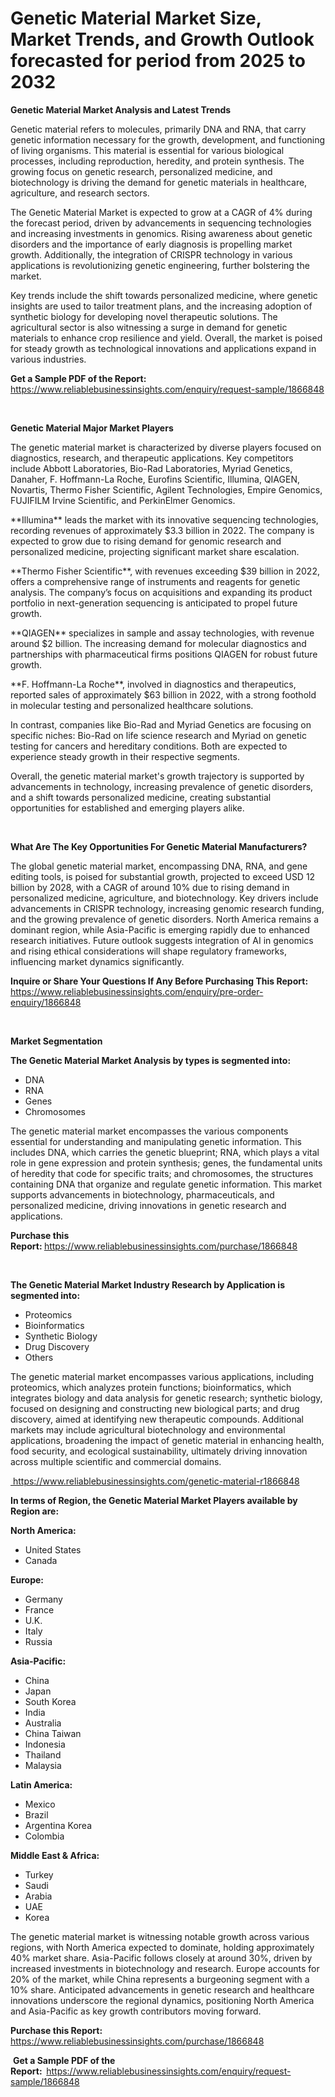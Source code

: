 <p><h1>Genetic Material Market Size, Market Trends, and Growth Outlook forecasted for period from 2025 to 2032</h1></p><p><strong>Genetic Material Market Analysis and Latest Trends</strong></p>
<p><p>Genetic material refers to molecules, primarily DNA and RNA, that carry genetic information necessary for the growth, development, and functioning of living organisms. This material is essential for various biological processes, including reproduction, heredity, and protein synthesis. The growing focus on genetic research, personalized medicine, and biotechnology is driving the demand for genetic materials in healthcare, agriculture, and research sectors.</p><p>The Genetic Material Market is expected to grow at a CAGR of 4% during the forecast period, driven by advancements in sequencing technologies and increasing investments in genomics. Rising awareness about genetic disorders and the importance of early diagnosis is propelling market growth. Additionally, the integration of CRISPR technology in various applications is revolutionizing genetic engineering, further bolstering the market.</p><p>Key trends include the shift towards personalized medicine, where genetic insights are used to tailor treatment plans, and the increasing adoption of synthetic biology for developing novel therapeutic solutions. The agricultural sector is also witnessing a surge in demand for genetic materials to enhance crop resilience and yield. Overall, the market is poised for steady growth as technological innovations and applications expand in various industries.</p></p>
<p><strong>Get a Sample PDF of the Report:&nbsp;</strong> <a href="https://www.reliablebusinessinsights.com/enquiry/request-sample/1866848?utm_campaign=97&utm_medium=2&utm_source=Github&utm_content=ia&utm_term=13042025&utm_id=genetic-material">https://www.reliablebusinessinsights.com/enquiry/request-sample/1866848</a></p>
<p>&nbsp;</p>
<p><strong>Genetic Material Major Market Players</strong></p>
<p><p>The genetic material market is characterized by diverse players focused on diagnostics, research, and therapeutic applications. Key competitors include Abbott Laboratories, Bio-Rad Laboratories, Myriad Genetics, Danaher, F. Hoffmann-La Roche, Eurofins Scientific, Illumina, QIAGEN, Novartis, Thermo Fisher Scientific, Agilent Technologies, Empire Genomics, FUJIFILM Irvine Scientific, and PerkinElmer Genomics.</p><p>**Illumina** leads the market with its innovative sequencing technologies, recording revenues of approximately $3.3 billion in 2022. The company is expected to grow due to rising demand for genomic research and personalized medicine, projecting significant market share escalation.</p><p>**Thermo Fisher Scientific**, with revenues exceeding $39 billion in 2022, offers a comprehensive range of instruments and reagents for genetic analysis. The company’s focus on acquisitions and expanding its product portfolio in next-generation sequencing is anticipated to propel future growth.</p><p>**QIAGEN** specializes in sample and assay technologies, with revenue around $2 billion. The increasing demand for molecular diagnostics and partnerships with pharmaceutical firms positions QIAGEN for robust future growth.</p><p>**F. Hoffmann-La Roche**, involved in diagnostics and therapeutics, reported sales of approximately $63 billion in 2022, with a strong foothold in molecular testing and personalized healthcare solutions.</p><p>In contrast, companies like Bio-Rad and Myriad Genetics are focusing on specific niches: Bio-Rad on life science research and Myriad on genetic testing for cancers and hereditary conditions. Both are expected to experience steady growth in their respective segments.</p><p>Overall, the genetic material market's growth trajectory is supported by advancements in technology, increasing prevalence of genetic disorders, and a shift towards personalized medicine, creating substantial opportunities for established and emerging players alike.</p></p>
<p>&nbsp;</p>
<p><strong>What Are The Key Opportunities For Genetic Material Manufacturers?</strong></p>
<p><p>The global genetic material market, encompassing DNA, RNA, and gene editing tools, is poised for substantial growth, projected to exceed USD 12 billion by 2028, with a CAGR of around 10% due to rising demand in personalized medicine, agriculture, and biotechnology. Key drivers include advancements in CRISPR technology, increasing genomic research funding, and the growing prevalence of genetic disorders. North America remains a dominant region, while Asia-Pacific is emerging rapidly due to enhanced research initiatives. Future outlook suggests integration of AI in genomics and rising ethical considerations will shape regulatory frameworks, influencing market dynamics significantly.</p></p>
<p><strong>Inquire or Share Your Questions If Any Before Purchasing This Report:</strong> <a href="https://www.reliablebusinessinsights.com/enquiry/pre-order-enquiry/1866848?utm_campaign=97&utm_medium=2&utm_source=Github&utm_content=ia&utm_term=13042025&utm_id=genetic-material">https://www.reliablebusinessinsights.com/enquiry/pre-order-enquiry/1866848</a></p>
<p>&nbsp;</p>
<p><strong>Market Segmentation</strong></p>
<p><strong>The Genetic Material Market Analysis by types is segmented into:</strong></p>
<p><ul><li>DNA</li><li>RNA</li><li>Genes</li><li>Chromosomes</li></ul></p>
<p><p>The genetic material market encompasses the various components essential for understanding and manipulating genetic information. This includes DNA, which carries the genetic blueprint; RNA, which plays a vital role in gene expression and protein synthesis; genes, the fundamental units of heredity that code for specific traits; and chromosomes, the structures containing DNA that organize and regulate genetic information. This market supports advancements in biotechnology, pharmaceuticals, and personalized medicine, driving innovations in genetic research and applications.</p></p>
<p><strong>Purchase this Report:&nbsp;</strong><a href="https://www.reliablebusinessinsights.com/purchase/1866848?utm_campaign=97&utm_medium=2&utm_source=Github&utm_content=ia&utm_term=13042025&utm_id=genetic-material">https://www.reliablebusinessinsights.com/purchase/1866848</a></p>
<p>&nbsp;</p>
<p><strong>The Genetic Material Market Industry Research by Application is segmented into:</strong></p>
<p><ul><li>Proteomics</li><li>Bioinformatics</li><li>Synthetic Biology</li><li>Drug Discovery</li><li>Others</li></ul></p>
<p><p>The genetic material market encompasses various applications, including proteomics, which analyzes protein functions; bioinformatics, which integrates biology and data analysis for genetic research; synthetic biology, focused on designing and constructing new biological parts; and drug discovery, aimed at identifying new therapeutic compounds. Additional markets may include agricultural biotechnology and environmental applications, broadening the impact of genetic material in enhancing health, food security, and ecological sustainability, ultimately driving innovation across multiple scientific and commercial domains.</p></p>
<p><a href="https://www.reliablebusinessinsights.com/genetic-material-r1866848?utm_campaign=97&utm_medium=2&utm_source=Github&utm_content=ia&utm_term=13042025&utm_id=genetic-material">&nbsp;https://www.reliablebusinessinsights.com/genetic-material-r1866848</a></p>
<p><strong>In terms of Region, the Genetic Material Market Players available by Region are:</strong></p>
<p>
    <p> <strong> North America: </strong>
        <ul>
            <li>United States</li>
            <li>Canada</li>
        </ul>
        </p> 
    <p> <strong> Europe: </strong>
        <ul>
            <li>Germany</li>
            <li>France</li>
            <li>U.K.</li>
            <li>Italy</li>
            <li>Russia</li>
        </ul>
        </p> 
    <p> <strong> Asia-Pacific: </strong>
        <ul>
            <li>China</li>
            <li>Japan</li>
            <li>South Korea</li>
            <li>India</li>
            <li>Australia</li>
            <li>China Taiwan</li>
            <li>Indonesia</li>
            <li>Thailand</li>
            <li>Malaysia</li>
        </ul>
        </p> 
    <p> <strong> Latin America: </strong>
        <ul>
            <li>Mexico</li>
            <li>Brazil</li>
            <li>Argentina Korea</li>
            <li>Colombia</li>
        </ul>
        </p> 
    <p> <strong> Middle East & Africa: </strong>
        <ul>
            <li>Turkey</li>
            <li>Saudi</li>
            <li>Arabia</li>
            <li>UAE</li>
            <li>Korea</li>
        </ul>
    </p>
    </p>
<p><p>The genetic material market is witnessing notable growth across various regions, with North America expected to dominate, holding approximately 40% market share. Asia-Pacific follows closely at around 30%, driven by increased investments in biotechnology and research. Europe accounts for 20% of the market, while China represents a burgeoning segment with a 10% share. Anticipated advancements in genetic research and healthcare innovations underscore the regional dynamics, positioning North America and Asia-Pacific as key growth contributors moving forward.</p></p>
<p><strong>Purchase this Report: </strong><a href="https://www.reliablebusinessinsights.com/purchase/1866848?utm_campaign=97&utm_medium=2&utm_source=Github&utm_content=ia&utm_term=13042025&utm_id=genetic-material">https://www.reliablebusinessinsights.com/purchase/1866848</a></p>
<p>&nbsp;<strong>Get a Sample PDF of the Report:&nbsp;&nbsp;</strong><a href="https://www.reliablebusinessinsights.com/enquiry/request-sample/1866848?utm_campaign=97&utm_medium=2&utm_source=Github&utm_content=ia&utm_term=13042025&utm_id=genetic-material">https://www.reliablebusinessinsights.com/enquiry/request-sample/1866848</a></p>
<p><strong></strong></p>
<p><p></p><p></p><p></p></p>